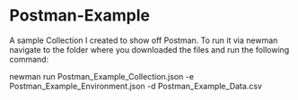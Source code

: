 # Postman-Example
A sample Collection I created to show off Postman. To run it via newman navigate to the folder where you downloaded the files and run the following command: 


newman run Postman_Example_Collection.json -e Postman_Example_Environment.json -d Postman_Example_Data.csv
